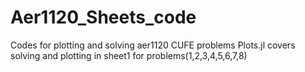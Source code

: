 # Aer1120_Sheets_code
Codes for plotting and solving aer1120 CUFE problems
Plots.jl covers solving and plotting in sheet1 for problems(1,2,3,4,5,6,7,8)
